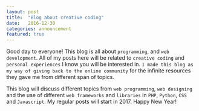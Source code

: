 ```yaml
---
layout: post
title:  "Blog about creative coding"
date:   2016-12-30 
categories: announcement
featured: true
---
```


Good day to everyone! This blog is all about `programming`, and `web development`. All of my posts here will be related to `creative coding` and `personal experiences` I know you will be interested in. `I made this blog as my way of giving back to the online community` for the infinite resources they gave me from different span of topics. 

This blog will discuss different topics from `web programming`, `web designing` and the use of different `web frameworks` and `libraries` in `PHP`, `Python`, `CSS` and `Javascript`. My regular posts will start in 2017. Happy New Year!







